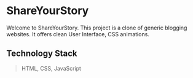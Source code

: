 # ShareYourStory
Welcome to ShareYourStory. This project is a clone of generic blogging websites. It offers clean User Interface, CSS animations.
## Technology Stack
> HTML, CSS, JavaScript
